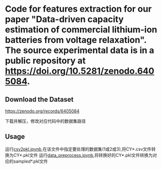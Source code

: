 # Code for features extraction for our paper "Data-driven capacity estimation of commercial lithium-ion batteries from voltage relaxation". The source experimental data is in a public repository at https://doi.org/10.5281/zenodo.6405084.

## Download the Dataset

https://zenodo.org/records/6405084

下载并解压，修改对应代码中的数据集路径

## Usage

运行[csv2pkl.ipynb](./csv2pkl.ipynb),在该文件中指定要处理的数据集(1或2或3),将CY*.csv文件转换为CY*.pkl文件
运行[data_preprocess.ipynb](./data_preprocess.ipynb),将转换好的CY*.pkl文件转换为对应的sampled*.pkl文件